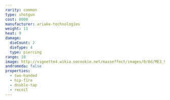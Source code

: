 ```yaml
---
rarity: common
type: shotgun
cost: 8000
manufacturer: ariake-technologies
weight: 11
heat: 9
damage:
  dieCount: 2
  dieType: 4
  type: piercing
range: 10
image: http://vignette4.wikia.nocookie.net/masseffect/images/0/0d/ME3_Scimitar_Shotgun.png/revision/latest?cb=20120317200715
andromeda: false
properties:
  - two-handed
  - hip-fire
  - double-tap
  - recoil
---
```

